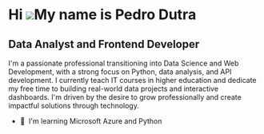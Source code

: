 Hi ![](https://user-images.githubusercontent.com/18350557/176309783-0785949b-9127-417c-8b55-ab5a4333674e.gif)My name is Pedro Dutra
===================================================================================================================================

Data Analyst and Frontend Developer
-----------------------------------

I'm a passionate professional transitioning into Data Science and Web Development, with a strong focus on Python, data analysis, and API development. I currently teach IT courses in higher education and dedicate my free time to building real-world data projects and interactive dashboards. I'm driven by the desire to grow professionally and create impactful solutions through technology.

*   🧠  I'm learning Microsoft Azure and Python
